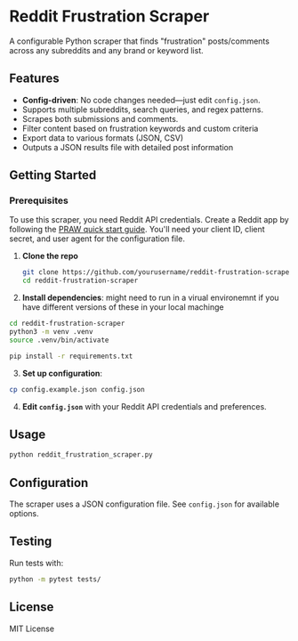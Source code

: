 # Reddit Frustration Scraper

A configurable Python scraper that finds "frustration" posts/comments across any subreddits and any brand or keyword list.

## Features

- **Config-driven**: No code changes needed—just edit `config.json`.
- Supports multiple subreddits, search queries, and regex patterns.
- Scrapes both submissions and comments.
- Filter content based on frustration keywords and custom criteria
- Export data to various formats (JSON, CSV)
- Outputs a JSON results file with detailed post information

## Getting Started

### Prerequisites

To use this scraper, you need Reddit API credentials. Create a Reddit app by following the [PRAW quick start guide](https://praw.readthedocs.io/en/stable/getting_started/quick_start.html). You'll need your client ID, client secret, and user agent for the configuration file.

1. **Clone the repo**

   ```bash
   git clone https://github.com/yourusername/reddit-frustration-scraper.git
   cd reddit-frustration-scraper
   ```

2. **Install dependencies**:
   might need to run in a virual environemnt if you have different versions of these in your local machinge

```bash
cd reddit-frustration-scraper
python3 -m venv .venv
source .venv/bin/activate
```

```bash
pip install -r requirements.txt
```

3. **Set up configuration**:

```bash
cp config.example.json config.json
```

4. **Edit `config.json`** with your Reddit API credentials and preferences.

## Usage

```bash
python reddit_frustration_scraper.py
```

## Configuration

The scraper uses a JSON configuration file. See `config.json` for available options.

## Testing

Run tests with:

```bash
python -m pytest tests/
```

## License

MIT License
